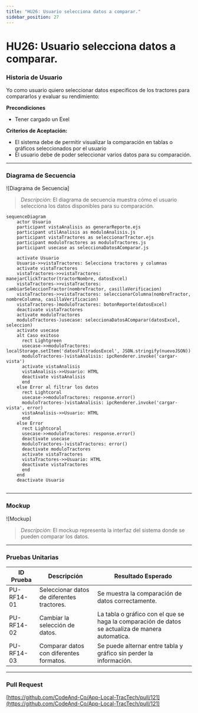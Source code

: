 ```yaml
---
title: "HU26: Usuario selecciona datos a comparar."  
sidebar_position: 27
---
```


# HU26: Usuario selecciona datos a comparar.

### Historia de Usuario

Yo como usuario quiero seleccionar datos especificos de los tractores para compararlos y evaluar su rendimiento:

  **Precondiciones**
  - Tener cargado un Exel

  **Criterios de Aceptación:**
  - El sistema debe de permitir visualizar la comparación en tablas o gráficos seleccionados por el usuario
  - El usuario debe de poder seleccionar varios datos para su comparación.

---

### Diagrama de Secuencia

![Diagrama de Secuencia] 

> *Descripción*: El diagrama de secuencia muestra cómo el usuario selecciona los datos disponibles para su comparación.

```mermaid
sequenceDiagram
    actor Usuario
    participant vistaAnalisis as generarReporte.ejs
    participant utilAnalisis as moduloAnalisis.js
    participant vistaTractores as seleccionarTractor.ejs
    participant moduloTractores as moduloTractores.js
    participant usecase as seleccionaDatosAComparar.js

    activate Usuario
    Usuario->>vistaTractores: Selecciona tractores y columnas
    activate vistaTractores
    vistaTractores->>vistaTractores: manejarClickTractor(tractorNombre, datosExcel)
    vistaTractores->>vistaTractores: cambiarSeleccionTractor(nombreTractor, casillaVerificacion)
    vistaTractores->>vistaTractores: seleccionarColumna(nombreTractor, nombreColumna, casillaVerificacion)
    vistaTractores-)moduloTractores: botonReporte(datosExcel)
    deactivate vistaTractores
    activate moduloTractores
    moduloTractores-)usecase: seleccionaDatosAComparar(datosExcel, seleccion)
    activate usecase
    alt Caso exitoso
      rect Lightgreen    
      usecase->>moduloTractores: localStorage.setItem('datosFiltradosExcel', JSON.stringify(nuevoJSON))
      moduloTractores-)vistaAnalisis: ipcRenderer.invoke('cargar-vista')
      activate vistaAnalisis
      vistaAnalisis->>Usuario: HTML
      deactivate vistaAnalisis
      end
    else Error al filtrar los datos
      rect Lightcoral
      usecase->>moduloTractores: response.error()
      moduloTractores-)vistaAnalisis: ipcRenderer.invoke('cargar-vista', error)
      vistaAnalisis->>Usuario: HTML
      end
    else Error
      rect Lightcoral
      usecase->>moduloTractores: response.error()
      deactivate usecase
      moduloTractores-)vistaTractores: error()
      deactivate moduloTractores
      activate vistaTractores
      vistaTractores->>Usuario: HTML
      deactivate vistaTractores
      end
    end
    deactivate Usuario
    
```
---

### Mockup

![Mockup]

> *Descripción*: El mockup representa la interfaz del sistema donde se pueden comparar los datos.

---

### Pruebas Unitarias 
| ID Prueba | Descripción | Resultado Esperado |
|-----------|-------------|--------------------|
|PU-RF14-01|Seleccionar datos de diferentes tractores.|Se muestra la comparación de datos correctamente.|
|PU-RF14-02|Cambiar la selección de datos.|La tabla o gráfico con el que se haga la comparación de datos se actualiza de manera automatica.|
|PU-RF14-03|Comparar datos con diferentes formatos.|Se puede alternar entre tabla y gráfico sin perder la información.|

---

### Pull Request
[https://github.com/CodeAnd-Co/App-Local-TracTech/pull/121](https://github.com/CodeAnd-Co/App-Local-TracTech/pull/121)